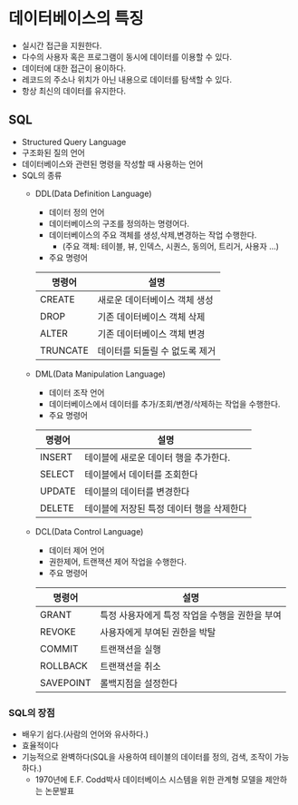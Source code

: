 # 데이터베이스의 특징
- 실시간 접근을 지원한다.
- 다수의 사용자 혹은 프로그램이 동시에 데이터를 이용할 수 있다.
- 데이터에 대한 접근이 용이하다.
- 레코드의 주소나 위치가 아닌 내용으로 데이터를 탐색할 수 있다.
- 항상 최신의 데이터를 유지한다.

## SQL
- Structured Query Language
- 구조화된 질의 언어
- 데이터베이스와 관련된 명령을 작성할 때 사용하는 언어
- SQL의 종류
  + DDL(Data Definition Language)
    * 데이터 정의 언어
    * 데이터베이스의 구조를 정의하는 명령어다.
    * 데이터베이스의 주요 객체를 생성,삭제,변경하는 작업 수행한다.
      - (주요 객체: 테이블, 뷰, 인덱스, 시퀀스, 동의어, 트리거, 사용자 ...)
    * 주요 명령어
    
    | 명령어 | 설명 |
    | --- | --- |
    | CREATE | 새로운 데이터베이스 객체 생성 |
    | DROP | 기존 데이터베이스 객체 삭제 |
    | ALTER | 기존 데이터베이스 객체 변경 |
    TRUNCATE | 데이터를 되돌릴 수 없도록 제거 |
  + DML(Data Manipulation Language)
    * 데이터 조작 언어
    * 데이터베이스에서 데이터를 추가/조회/변경/삭제하는 작업을 수행한다.
    * 주요 명령어
    
    | 명령어 | 설명 |
    | --- | --- |
    | INSERT | 테이블에 새로운 데이터 행을 추가한다. |
    | SELECT | 테이블에서 데이터를 조회한다 |
    | UPDATE | 테이블의 데이터를 변경한다 |
    | DELETE | 테이블에 저장된 특정 데이터 행을 삭제한다 |
  + DCL(Data Control Language)
    * 데이터 제어 언어
    * 권한제어, 트랜잭션 제어 작업을 수행한다.
    * 주요 명령어
    
    | 명령어 | 설명 |
    | --- | --- |
    | GRANT | 특정 사용자에게 특정 작업을 수행을 권한을 부여 |
    | REVOKE | 사용자에게 부여된 권한을 박탈 |
    | COMMIT | 트랜잭션을 실행 |
    | ROLLBACK | 트랜잭션을 취소 |
    | SAVEPOINT | 롤백지점을 설정한다 |

### SQL의 장점
- 배우기 쉽다.(사람의 언어와 유사하다.)
- 효율적이다
- 기능적으로 완벽하다(SQL을 사용하여 테이블의 데이터를 정의, 검색, 조작이 가능하다.)
  * 1970년에 E.F. Codd박사 데이터베이스 시스템을 위한 관계형 모델을 제안하는 논문발표
  
  
